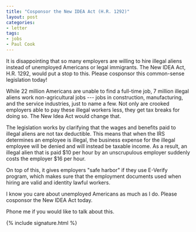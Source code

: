 ```yaml
---
title: "Cosponsor the New IDEA Act (H.R. 1292)"
layout: post
categories:
- letter
tags:
- jobs
- Paul Cook
---
```


It is disappointing that so many employers are willing to hire illegal aliens instead of unemployed Americans or legal immigrants. The New IDEA Act, H.R. 1292, would put a stop to this. Please cosponsor this common-sense legislation today!

While 22 million Americans are unable to find a full-time job, 7 million illegal aliens work non-agricultural jobs --- jobs in construction, manufacturing, and the service industries, just to name a few. Not only are crooked employers able to pay these illegal workers less, they get tax breaks for doing so. The New Idea Act would change that.

The legislation works by clarifying that the wages and benefits paid to illegal aliens are not tax deductible. This means that when the IRS determines an employee is illegal, the business expense for the illegal employee will be denied and will instead be taxable income. As a result, an illegal alien that is paid $10 per hour by an unscrupulous employer suddenly costs the employer $16 per hour.

On top of this, it gives employers "safe harbor" if they use E-Verify program, which makes sure that the employment documents used when hiring are valid and identity lawful workers.

I know you care about unemployed Americans as much as I do. Please cosponsor the New IDEA Act today.

Phone me if you would like to talk about this.

{% include signature.html %}
